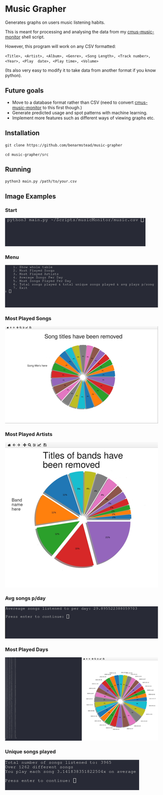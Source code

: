 # Music Grapher
Generates graphs on users music listening habits.

This is meant for processing and analysing the data from my [cmus-music-monitor](https://github.com/benarmstead/cmus-music-monitor) shell script.

However, this program will work on any CSV formatted:

`<Title>, <Artist>,	<Album>, <Genre>, <Song Length>, <Track number>,	<Year>,	<Play 
date>, <Play time>, <Volume>`

(Its also very easy to modify it to take data from another format if you know python).


## Future goals

- Move to a database format rather than CSV (need to convert [cmus-music-monitor](https://github.com/benarmstead/cmus-music-monitor) to this first though.)
- Generate predicted usage and spot patterns with machine learning.
- Implement more features such as different ways of viewing graphs etc.

## Installation

`git clone https://github.com/benarmstead/music-grapher`

`cd music-grapher/src`

## Running

`python3 main.py /path/to/your.csv`


## Image Examples

### Start
![Start](https://raw.githubusercontent.com/benarmstead/music-grapher/main/README_images/start.webp)

### Menu
![Menu](https://raw.githubusercontent.com/benarmstead/music-grapher/main/README_images/menu.webp)

### Most Played Songs
![Most Played Songs](https://raw.githubusercontent.com/benarmstead/music-grapher/main/README_images/most_played_songs-c.webp)

### Most Played Artists
![Most Played Artists](https://raw.githubusercontent.com/benarmstead/music-grapher/main/README_images/most-played-artists-c.webp)

### Avg songs p/day
![Avg songs p/day](https://raw.githubusercontent.com/benarmstead/music-grapher/main/README_images/avg-songs-p-day.webp)

### Most Played Days
![Most Played Days](https://raw.githubusercontent.com/benarmstead/music-grapher/main/README_images/most-played-days.webp)

### Unique songs played
![Unique songs played](https://raw.githubusercontent.com/benarmstead/music-grapher/main/README_images/unique-songs-p-day.webp)
